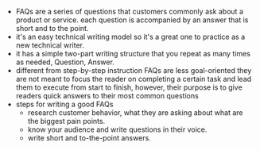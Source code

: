- FAQs are a series of questions that customers commonly ask about a product or service. each question is accompanied by an answer that is short and to the point.
- it's an easy technical writing model so it's a great one to practice as a new technical writer.
- it has a simple two-part writing structure that you repeat as many times as needed, Question, Answer.
- different from step-by-step instruction FAQs are less goal-oriented they are not meant to focus the reader on completing a certain task and lead them to execute from start to finish, however, their purpose is to give readers quick answers to their most common questions
- steps for writing a good FAQs
	- research customer behavior, what they are asking about what are the biggest pain points.
	- know your audience and write questions in their voice.
	- write short and to-the-point answers.